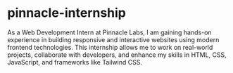 # pinnacle-internship

As a Web Development Intern at Pinnacle Labs, I am gaining hands-on experience in building responsive and interactive websites using modern frontend technologies. This internship allows me to work on real-world projects, collaborate with developers, and enhance my skills in HTML, CSS, JavaScript, and frameworks like Tailwind CSS.
